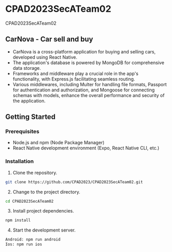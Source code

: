 # CPAD2023SecATeam02
CPAD2023SecATeam02

## CarNova - Car sell and buy

- CarNova is a cross-platform application for buying and selling cars, developed using React Native.
- The application's database is powered by MongoDB for comprehensive data storage. 
-  Frameworks and middleware play a crucial role in the app's functionality, with Express.js facilitating seamless routing. 
- Various middlewares, including Multer for handling file formats, Passport for authentication and authorization, and Mongoose for connecting schemas with models, enhance the overall performance and security of the application.

## Getting Started

### Prerequisites

- Node.js and npm (Node Package Manager)
- React Native development environment (Expo, React Native CLI, etc.)

### Installation

1. Clone the repository.

```bash
git clone https://github.com/CPAD2023/CPAD2023SecATeam02.git
```

2. Change to the project directory.

```bash
cd CPAD2023SecATeam02
```

3. Install project dependencies.

```bash
npm install
```

4. Start the development server.

```bash
Android: npm run android
Ios: npm run ios
```

